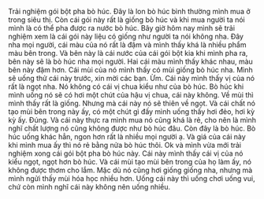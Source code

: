 Trải nghiệm gói bột pha bò húc. Đây là lon bò húc bình thường mình mua ở trong siêu thị. Còn cái gói này rất là giống bò húc và khi mua người ta nói mình là có thể pha được ra nước bò húc. Bây giờ hôm nay mình sẽ trải nghiệm xem là cái gói này liệu có giống như người ta nói không nha. Đây nha mọi người, cái màu của nó rất là đậm và mình thấy khá là nhiều phẩm màu bên trong. Và bên này là cái nước của cái gói bột kia khi mình pha ra, bên này sẽ là bò húc nha mọi người. Hai cái màu mình thấy khác nhau, màu bên này đậm hơn. Cái mùi của nó mình thấy có mùi giống bò húc nha. Mình sẽ uống thử cái này trước, xin mời các bạn. Ừm. Cái này mình thấy vị của nó rất là ngọt nha. Nó không có cái vị chua kiểu như của bò húc. Bò húc khi mình uống nó sẽ có hơi một chút của hậu vị chua, cái này không. Về mùi thì mình thấy rất là giống. Nhưng mà cái này nó sẽ thiên về ngọt. Và cái chất nó tạo mùi bên trong này ấy, có một chút gì đấy mình uống thấy hơi đẻo, hơi kỳ kỳ ấy. Đúng. Và cái này thực ra mình mua nó cũng khá là rẻ, cho nên là mình nghĩ chất lượng nó cũng không được như bò húc đâu. Còn đây là bò húc. Bò húc uống khác hẳn, ngon hơn rất là nhiều mọi người ạ. Và giá của cái này khi mình mua ấy thì nó rẻ bằng nửa bò húc thôi. Ok và mình vừa mới trải nghiệm xong cái gói bột pha bò húc này. Cái này mình thấy cái vị của nó kiểu ngọt, ngọt hơn bò húc. Và cái mùi tạo mùi bên trong của họ làm ấy, nó không được thơm cho lắm. Mặc dù nó cũng hơi giống giống nha, nhưng mà mình ngửi thấy mùi hóa học nhiều hơn. Uống cái này thì uống chơi uống vui, chứ còn mình nghĩ cái này không nên uống nhiều.